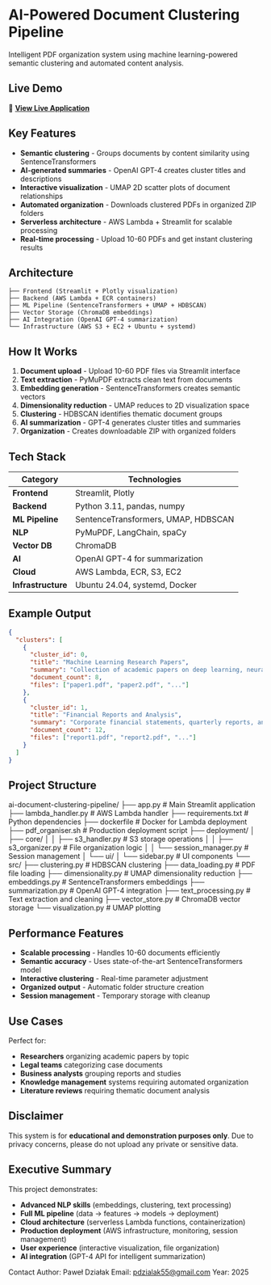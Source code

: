 # AI-Powered Document Clustering Pipeline

Intelligent PDF organization system using machine learning-powered semantic clustering and automated content analysis.

## Live Demo
🚀 **[View Live Application](http://3.94.54.203:8082)**

## Key Features

- **Semantic clustering** - Groups documents by content similarity using SentenceTransformers
- **AI-generated summaries** - OpenAI GPT-4 creates cluster titles and descriptions  
- **Interactive visualization** - UMAP 2D scatter plots of document relationships
- **Automated organization** - Downloads clustered PDFs in organized ZIP folders
- **Serverless architecture** - AWS Lambda + Streamlit for scalable processing
- **Real-time processing** - Upload 10-60 PDFs and get instant clustering results

## Architecture
```
├── Frontend (Streamlit + Plotly visualization)
├── Backend (AWS Lambda + ECR containers)
├── ML Pipeline (SentenceTransformers + UMAP + HDBSCAN)
├── Vector Storage (ChromaDB embeddings)
├── AI Integration (OpenAI GPT-4 summarization)
└── Infrastructure (AWS S3 + EC2 + Ubuntu + systemd)
```

## How It Works

1. **Document upload** - Upload 10-60 PDF files via Streamlit interface
2. **Text extraction** - PyMuPDF extracts clean text from documents
3. **Embedding generation** - SentenceTransformers creates semantic vectors
4. **Dimensionality reduction** - UMAP reduces to 2D visualization space
5. **Clustering** - HDBSCAN identifies thematic document groups
6. **AI summarization** - GPT-4 generates cluster titles and summaries
7. **Organization** - Creates downloadable ZIP with organized folders

## Tech Stack

| Category | Technologies |
|----------|-------------|
| **Frontend** | Streamlit, Plotly |
| **Backend** | Python 3.11, pandas, numpy |
| **ML Pipeline** | SentenceTransformers, UMAP, HDBSCAN |
| **NLP** | PyMuPDF, LangChain, spaCy |
| **Vector DB** | ChromaDB |
| **AI** | OpenAI GPT-4 for summarization |
| **Cloud** | AWS Lambda, ECR, S3, EC2 |
| **Infrastructure** | Ubuntu 24.04, systemd, Docker |

## Example Output

```json
{
  "clusters": [
    {
      "cluster_id": 0,
      "title": "Machine Learning Research Papers",
      "summary": "Collection of academic papers on deep learning, neural networks, and AI applications in computer vision.",
      "document_count": 8,
      "files": ["paper1.pdf", "paper2.pdf", "..."]
    },
    {
      "cluster_id": 1, 
      "title": "Financial Reports and Analysis",
      "summary": "Corporate financial statements, quarterly reports, and market analysis documents.",
      "document_count": 12,
      "files": ["report1.pdf", "report2.pdf", "..."]
    }
  ]
}
```

## Project Structure
ai-document-clustering-pipeline/
├── app.py                    # Main Streamlit application
├── lambda_handler.py         # AWS Lambda handler
├── requirements.txt          # Python dependencies
├── dockerfile               # Docker for Lambda deployment
├── pdf_organiser.sh         # Production deployment script
├── deployment/
│   ├── core/
│   │   ├── s3_handler.py           # S3 storage operations
│   │   ├── s3_organizer.py         # File organization logic
│   │   └── session_manager.py      # Session management
│   └── ui/
│       └── sidebar.py              # UI components
└── src/
    ├── clustering.py               # HDBSCAN clustering
    ├── data_loading.py             # PDF file loading
    ├── dimensionality.py           # UMAP dimensionality reduction
    ├── embeddings.py               # SentenceTransformers embeddings
    ├── summarization.py            # OpenAI GPT-4 integration
    ├── text_processing.py          # Text extraction and cleaning
    ├── vector_store.py             # ChromaDB vector storage
    └── visualization.py            # UMAP plotting
    
## Performance Features

- **Scalable processing** - Handles 10-60 documents efficiently
- **Semantic accuracy** - Uses state-of-the-art SentenceTransformers model
- **Interactive clustering** - Real-time parameter adjustment
- **Organized output** - Automatic folder structure creation
- **Session management** - Temporary storage with cleanup

## Use Cases

Perfect for:
- **Researchers** organizing academic papers by topic
- **Legal teams** categorizing case documents
- **Business analysts** grouping reports and studies
- **Knowledge management** systems requiring automated organization
- **Literature reviews** requiring thematic document analysis

## Disclaimer

This system is for **educational and demonstration purposes only**. Due to privacy concerns, please do not upload any private or sensitive data.

## Executive Summary

This project demonstrates:
- **Advanced NLP skills** (embeddings, clustering, text processing)
- **Full ML pipeline** (data → features → models → deployment)
- **Cloud architecture** (serverless Lambda functions, containerization)
- **Production deployment** (AWS infrastructure, monitoring, session management)
- **User experience** (interactive visualization, file organization)
- **AI integration** (GPT-4 API for intelligent summarization)

Contact
Author: Paweł Działak
Email: pdzialak55@gmail.com
Year: 2025
